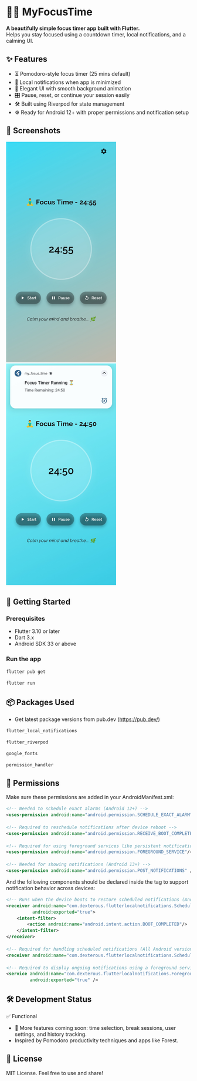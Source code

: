 # 🧘‍♂️ MyFocusTime

**A beautifully simple focus timer app built with Flutter.**  
Helps you stay focused using a countdown timer, local notifications, and a calming UI.

## ✨ Features

- ⏳ Pomodoro-style focus timer (25 mins default)
- 🔔 Local notifications when app is minimized
- 📱 Elegant UI with smooth background animation
- 🎛️ Pause, reset, or continue your session easily
- 🛠️ Built using Riverpod for state management
- ⚙️ Ready for Android 12+ with proper permissions and notification setup

## 📸 Screenshots

<img src="assets/focus_timer1.jpg" width="300"/>
<img src="assets/focus_timer2.jpg" width="300"/>

## 🚀 Getting Started

### Prerequisites

- Flutter 3.10 or later
- Dart 3.x
- Android SDK 33 or above

### Run the app

```bash
flutter pub get
```
```bash
flutter run
```

## 📦 Packages Used 
- Get latest package versions from pub.dev (https://pub.dev/)
```bash
flutter_local_notifications
```
```bash
flutter_riverpod
```
```bash
google_fonts
```
```bash
permission_handler
```
## 🔐 Permissions
Make sure these permissions are added in your AndroidManifest.xml:
```xml
<!-- Needed to schedule exact alarms (Android 12+) -->
<uses-permission android:name="android.permission.SCHEDULE_EXACT_ALARM"/>

<!-- Required to reschedule notifications after device reboot -->
<uses-permission android:name="android.permission.RECEIVE_BOOT_COMPLETED"/>

<!-- Required for using foreground services like persistent notifications -->
<uses-permission android:name="android.permission.FOREGROUND_SERVICE"/>

<!-- Needed for showing notifications (Android 13+) -->
<uses-permission android:name="android.permission.POST_NOTIFICATIONS" />

```
And the following components should be declared inside the <application> tag to support notification behavior across devices:
```xml
<!-- Runs when the device boots to restore scheduled notifications (Android 12+) -->
<receiver android:name="com.dexterous.flutterlocalnotifications.ScheduledNotificationBootReceiver"
          android:exported="true">
    <intent-filter>
        <action android:name="android.intent.action.BOOT_COMPLETED"/>
    </intent-filter>
</receiver>

<!-- Required for handling scheduled notifications (All Android versions) -->
<receiver android:name="com.dexterous.flutterlocalnotifications.ScheduledNotificationReceiver" />

<!-- Required to display ongoing notifications using a foreground service (Android 9+) -->
<service android:name="com.dexterous.flutterlocalnotifications.ForegroundService"
         android:exported="true" />
```
## 🛠 Development Status
✅ Functional
- 🚧 More features coming soon: time selection, break sessions, user settings, and history tracking.
- Inspired by Pomodoro productivity techniques and apps like Forest.

## 📄 License
MIT License.
Feel free to use and share!

